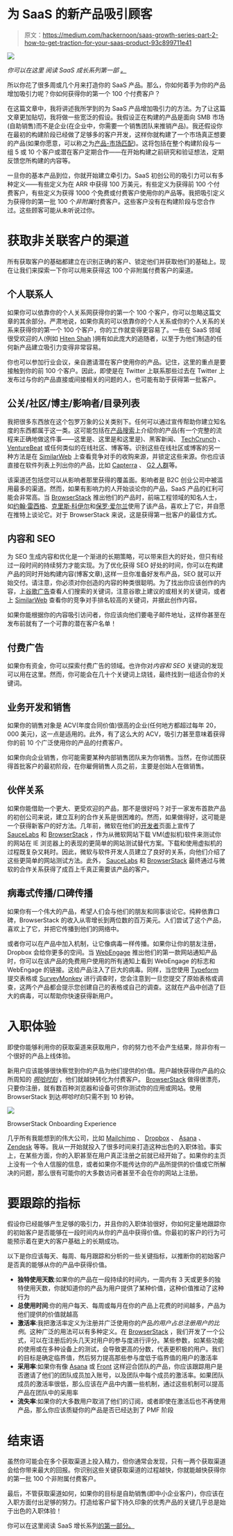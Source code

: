 # 为 SaaS 的新产品吸引顾客

> 原文：<https://medium.com/hackernoon/saas-growth-series-part-2-how-to-get-traction-for-your-saas-product-93c899711e41>

![](img/a64fbb4d22c33d888a60f6a7318f8dac.png)

*你可以在这里* *阅读 SaaS 成长系列第一部* [*。*](https://hackernoon.com/saas-growth-series-part-1-how-to-grow-your-saas-business-507491539439)

所以你花了很多周或几个月来打造你的 SaaS 产品。那么，你如何着手为你的产品增加吸引力呢？你如何获得你的第一个 100 个付费客户？

在这篇文章中，我将讲述我所学到的为 SaaS 产品增加吸引力的方法。为了让这篇文章更加贴切，我将做一些宽泛的假设。我假设正在构建的产品是面向 SMB 市场(自助销售)而不是企业(在企业中，你需要一个销售团队来推销产品)。我还假设你在最初的构建阶段已经做了足够多的客户开发，这样你就构建了一个市场真正想要的产品(如果你愿意，可以称之为[产品-市场匹配](https://en.wikipedia.org/wiki/Product/market_fit))。这将包括在整个构建阶段与一组 5 或 10 个客户或潜在客户定期合作——在开始构建之前研究和验证想法，定期反馈您所构建的内容等。

一旦你的基本产品到位，你就开始建立牵引力。SaaS 初创公司的吸引力可以有多种定义——有些定义为在 ARR 中获得 100 万美元，有些定义为获得前 100 个付费客户，有些定义为获得 1000 个免费或付费客户使用你的产品等。我把吸引定义为获得你的第一批 100 个*非附属*付费客户。这些客户没有在构建阶段与您合作过。这些顾客可能从未听说过你。

# 获取非关联客户的渠道

所有获取客户的基础都建立在识别正确的客户、锁定他们并获取他们的基础上。现在让我们来探索一下你可以用来获得这 100 个非附属付费客户的渠道。

## **个人联系人**

如果你可以依靠你的个人关系网获得你的第一个 100 个客户，你可以忽略这篇文章的其余部分。严肃地说，如果你真的可以依靠你的个人关系或你的个人关系的关系来获得你的第一个 100 个客户，你的工作就变得更容易了。一些在 SaaS 领域很受欢迎的人(例如 [Hiten Shah](https://hitenism.com/) )拥有如此庞大的追随者，以至于为他们制造的任何新产品建立吸引力变得非常容易。

你也可以参加行业会议，亲自邀请潜在客户使用你的产品。记住，这里的重点是要接触到你的前 100 个客户。因此，即使是在 Twitter 上联系那些过去在 Twitter 上发布过与你的产品直接或间接相关的问题的人，也可能有助于获得第一批客户。

## **公关/社区/博主/影响者/目录列表**

我把很多东西放在这个包罗万象的公关类别下。任何可以通过宣传帮助你建立知名度的东西都属于这一类。这可能包括在[产品搜索](http://producthunt.com/)上介绍你的产品(有一个完整的流程来正确地做这件事——这里是、这里是和这里是)、黑客新闻、 [TechCrunch](http://www.techcrunch.com/) 、 [VentureBeat](http://venturebeat.com/) 或任何类似的在线社区、博客等。识别这些在线社区或博客的另一种方法是在 [SimilarWeb](https://www.similarweb.com/) 上查看竞争对手的收购来源，并锁定这些来源。你也应该直接在软件列表上列出你的产品，比如 [Capterra](https://www.capterra.com/) 、 [G2 人群](https://www.g2crowd.com/)等。

该渠道还包括您可以从影响者那里获得的覆盖面。影响者是 B2C 创业公司中被滥用最多的渠道。然而，如果有影响力的人开始谈论你的产品，SaaS 产品的红利可能会非常高。当 [BrowserStack](http://www.browserstack.com) 推出他们的产品时，前端工程领域的知名人士，如[约翰·雷西格](https://johnresig.com/)、[克里斯·科伊尔](https://chriscoyier.net/)和[保罗·爱尔兰](https://www.paulirish.com/)使用了该产品，喜欢上了它，并自愿在推特上谈论它。对于 BrowserStack 来说，这是获得第一批客户的最佳方式。

## **内容和 SEO**

为 SEO 生成内容和优化是一个渐进的长期策略，可以带来巨大的好处，但只有经过一段时间的持续努力才能实现。为了优化获得 SEO 好处的时间，你可以在构建产品的同时开始构建内容(博客文章),这样一旦你准备好发布产品，SEO 就可以开始交付。请注意，你必须对你创造的内容的种类很聪明。为了找出你应该创作的内容，上[谷歌广告](https://www.google.com/ads/)查看人们搜索的关键词，注意谷歌上建议的或相关的关键词，或者上 [SimilarWeb](https://similarweb.com) 查看你的竞争对手排名较高的关键词，并据此创作内容。

如果你能根据你的内容吸引访问者，你应该向他们要电子邮件地址，这样你甚至在发布前就有了一个可靠的潜在客户名单！

## **付费广告**

如果你有资金，你可以探索付费广告的领域。也许你对*内容和 SEO* 关键词的发现可以用在这里。然而，你可能会在几十个关键词上烧钱，最终找到一组适合你的关键词。

## **业务开发和销售**

如果你的销售对象是 ACV(年度合同价值)很高的企业(任何地方都超过每年 20，000 美元)，这一点是适用的。此外，有了这么大的 ACV，吸引力甚至意味着获得你的前 10 个广泛使用你的产品的付费客户。

如果你向企业销售，你可能需要某种内部销售团队来为你销售。当然，在你试图获得首批客户的最初阶段，在你雇佣销售人员之前，主要是创始人在做销售。

## **伙伴关系**

如果你能借助一个更大、更受欢迎的产品，那不是很好吗？对于一家发布首款产品的初创公司来说，建立互利的合作关系是很困难的。然而，如果做得好，这可能是一个获得新客户的好方法。几年前，微软在他们的[开发者](https://developer.microsoft.com/en-us/microsoft-edge/tools/vms/)页面上宣传了 [SauceLabs](http://saucelabs.com/) 和 [BrowserStack](http://browserstack.com) ，作为从微软网站下载 VM(虚拟机)软件来测试你的网站在 IE 浏览器上的表现的更简单的网站测试替代方案。下载和使用虚拟机的过程既复杂又耗时。因此，微软与软件开发人员建立了良好的关系，向他们介绍了这些更简单的网站测试方法。此外， [SauceLabs](http://saucelabs.com) 和 [BrowserStack](http://browserstack.com) 最终通过与微软的合作关系获得了成百上千真正需要该产品的客户。

## **病毒式传播/口碑传播**

如果你有一个伟大的产品，希望人们会与他们的朋友和同事谈论它。纯粹依靠口碑，BrowserStack 的收入从零增长到两位数的百万美元。人们尝试了这个产品，喜欢上了它，并把它传播到他们的网络中。

或者你可以在产品中加入机制，让它像病毒一样传播。如果你让你的朋友注册，Dropbox 会给你更多的空间。当 [WebEngage](http://www.webengage.com) 推出他们的第一款网站通知产品时，你可以在该产品的免费用户使用的所有通知上看到 WebEngage 的标志和 WebEngage 的链接。这给产品注入了巨大的病毒。同样，当您使用 [Typeform](http://typeform.com) 提交表格或 [SurveyMonkey](http://surveymonkey.com) 进行调查时，您会注意到一旦您提交了原始表格或调查，这两个产品都会提示您创建自己的表格或自己的调查。这就在产品中创造了巨大的病毒，可以帮助你快速获得新用户。

# 入职体验

即使你能够利用你的获取渠道来获取用户，你的努力也不会产生结果，除非你有一个很好的产品上线体验。

新用户应该能够很快察觉到你的产品为他们提供的价值。用户越快获得你产品的众所周知的 [*啊哈时刻*](https://hackernoon.com/getting-to-the-aha-moment-creating-a-killer-onboarding-experience-b12e21e8a87e) ，他们就越快转化为付费客户。 [BrowserStack](http://browserstack.com) 做得很漂亮，只要你注册，就有数百种浏览器和设备可供你测试你的应用或网站。使用 BrowserStack 到达*啊哈时刻*只需不到 10 秒钟。

![](img/4eecdfdeb0bf66f28dc0ad10dc763da7.png)

BrowserStack Onboarding Experience

几乎所有我能想到的伟大公司，比如 [Mailchimp](http://mailchimp.com) 、 [Dropbox](http://dropbox.com) 、 [Asana](http://asana.com) 、 [Zendesk](http://zendesk.com) 等等。我从一开始就投入了很多时间来打造这种出色的入职体验。事实上，在某些方面，你的入职甚至在用户真正注册之前就已经开始了。如果你的主页上没有一个令人信服的信息，或者如果你不能传达你的产品所提供的价值或它所解决的问题，那么很有可能你的大多数访问者甚至不会在你的网站上注册。

# 要跟踪的指标

假设你已经能够产生足够的吸引力，并且你的入职体验很好，你如何定量地跟踪你的初始客户是否能够在一段时间内从你的产品中获得价值。你最初的客户的行为可能预示着在更大的客户基础上的长期成功。

以下是你应该每天、每周、每月跟踪和分析的一些关键指标，以推断你的初始客户是否真的能够从你的产品中获得价值。

*   **独特使用天数**:如果你的产品在一段持续的时间内，一周内有 3 天或更多的独特使用天数，你就知道你的产品为用户提供了某种价值，这种价值推动了这种行为
*   **总使用时间**:你的用户每天、每周或每月在你的产品上花费的时间越多，产品为他们提供的价值就越高
*   **激活率**:我把激活率定义为注册并广泛使用你的产品*的用户占总注册用户的比例*。这种广泛的用法可以有多种定义。在 [BrowserStack](http://browserstack.com) ，我们开发了一个公式，可以在注册后的头几天对用户的参与度进行评分。某些参数，如某些功能的使用或在多种设备上的测试，会导致更高的分数，代表更积极的用户。我们的目标是确定临界值，然后努力提高那些参与度低于临界值的用户的激活率
*   **采用率**:如果你有像 [Asana](http://asana.com) 或 [Front](http://frontapp.com) 这样迎合团队的产品，你应该跟踪用户是否邀请了他们的团队成员加入账号，以及团队中每个成员的激活率。如果团队成员的激活率很低，那么应该在产品中内置一些机制，通过这些机制可以提高产品在团队中的采用率
*   **流失率**:如果你的大多数用户取消了他们的订阅，或者即使在激活后也不再使用产品，那么你应该质疑你的产品是否已经达到了 PMF 阶段

# 结束语

虽然你可能会在多个获取渠道上投入精力，但你通常会发现，只有一两个获取渠道会给你带来最大的回报。你识别这些关键获取渠道的过程越快，你就能越快获得你的第一批 100 个非附属付费客户。

最后，不管获取渠道如何，如果你的目标是自助销售(即中小企业客户)，你应该在入职方面付出足够的努力。打造给客户留下持久印象的优秀产品的关键几乎总是始于出色的入职体验！

你可以在这里阅读 SaaS 增长系列[的第一部分。](https://hackernoon.com/saas-growth-series-part-1-how-to-grow-your-saas-business-507491539439)